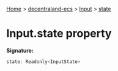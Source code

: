[Home](./index) &gt; [decentraland-ecs](./decentraland-ecs.md) &gt; [Input](./decentraland-ecs.input.md) &gt; [state](./decentraland-ecs.input.state.md)

# Input.state property


**Signature:**
```javascript
state: Readonly<InputState>
```
